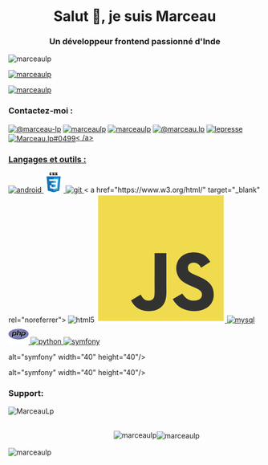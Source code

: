 <h1 align="center">Salut 👋, je suis Marceau</h1>
<h3 align="center">Un développeur frontend passionné d'Inde</h3>

<p align="left"> <img src=" https://komarev.com/ghpvc/?username=marceaulp&label=Profile%20views&color=0e75b6&style=flat" alt="marceaulp" /> </p>

<p align="left"> <a href="https:/ /github.com/ryo-ma/github-profile-trophy"><img src="https://github-profile-trophy.vercel.app/?username=marceaulp" alt="marceaulp" /></a > </p>

<p align="left"> <a href="https://twitter.com/marceaulp" target="blank"><img src="https://img.shields.io/twitter /follow/marceaulp?logo=twitter&style=for-the-badge" alt="marceaulp" /></a> </p>

<h3 align="left">Contactez-moi :</h3>
<p align="left">
<a href="https://codepen.io/@marceau-lp" target="blank"><img align="center" src="https://raw.githubusercontent.com/rahuldkjain/github-profile- readme-generator/master/src/images/icons/Social/codepen.svg" alt="@marceau-lp" height="30" width="40" /></a>
<a href="https:/ /twitter.com/marceaulp" target="blank"><img align="center" src="https://raw.githubusercontent.com/rahuldkjain/github-profile-readme-generator/master/src/images/icons /Social/twitter.svg" alt="marceaulp" height="30" width="40" /></a>
<a href="https://linkedin.com/in/marceaulp" target="blank" ><img align="center" src="https://raw.githubusercontent.com/rahuldkjain/github-profile-readme-generator/master/src/images/icons/Social/linked-in-alt.svg" alt="marceaulp" height="30" width="40" /></a >
<a href="https://instagram.com/@marceau.lp" target="blank"><img align="center" src="https://raw.githubusercontent.com/rahuldkjain/github-profile- readme-generator/master/src/images/icons/Social/instagram.svg" alt="@marceau.lp" height="30" width="40" /></a>
<a href="https:/ /dribbble.com/lepresse" target="blank"><img align="center" src="https://raw.githubusercontent.com/rahuldkjain/github-profile-readme-generator/master/src/images/icons /Social/dribbble.svg" alt="lepresse" height="30" width="40" /></a>
<a href="https://discord.gg/Marceau.lp#0499" target=" vide"><img align="center" src="https://raw.githubusercontent.com/rahuldkjain/github-profile-readme-generator/master/src/images/icons/Social/discord.svg" alt="Marceau.lp#0499" height="30" width="40" />< /a>
</p>

<h3 align="left">Langages et outils :</h3>
<p align="left"> <a href="https://developer.android.com" target="_blank" rel="noreferrer"> <img src="https://raw.githubusercontent.com/devicons /devicon/master/icons/android/android-original-wordmark.svg" alt="android" width="40" height="40"/> </a> <a href="https://www.w3schools .com/css/" target="_blank" rel="noreferrer"> <img src="https://raw.githubusercontent.com/devicons/devicon/master/icons/css3/css3-original-wordmark.svg" alt="css3" width="40" height="40"/> </a> <a href="https://git-scm.com/" target="_blank" rel="noreferrer"> <img src="https://www.vectorlogo.zone/logos/git-scm/git-scm-icon.svg" alt="git" width="40" height="40"/> </a> < a href="https://www.w3.org/html/" target="_blank" rel="noreferrer"> <img src="https://raw.githubusercontent.com/devicons/devicon/master/icons /html5/html5-original-wordmark.svg" alt="html5" width="40" height="40"/> </a> <a href="https://developer.mozilla.org/en-US /docs/Web/JavaScript" target="_blank" rel="noreferrer"> <img src="https://raw.githubusercontent.com/devicons/devicon/master/icons/javascript/javascript-original.svg" alt ="javascript" largeur="40" hauteur="40"/> </a> <a href="https://www.mysql.com/" target="_blank" rel="noreferrer"> <img src="https://raw.githubusercontent.com/ devicons/devicon/master/icons/mysql/mysql-original-wordmark.svg" alt="mysql" width="40" height="40"/> </a> <a href="https://www. php.net" target="_blank" rel="noreferrer"> <img src="https://raw.githubusercontent.com/devicons/devicon/master/icons/php/php-original.svg" alt="php " width="40" height="40"/> </a> <a href="https://www.python.org" target="_blank" rel="noreferrer"> <img src="https : //cru.githubusercontent.com/devicons/devicon/master/icons/python/python-original.svg" alt="python" width="40" height="40"/> </a> <a href="https:// symfony.com" target="_blank" rel="noreferrer"> <img src="https://symfony.com/logos/symfony_black_03.svg" alt="symfony" width="40" height="40"/ > </a> </p>alt="symfony" width="40" height="40"/> </a> </p>alt="symfony" width="40" height="40"/> </a> </p>

<h3 align="left">Support:</h3>
<p><a href="https://www.buymeacoffee.com/MarceauLp"> <img align="left" src="https://cdn.buymeacoffee.com/buttons/v2/default-yellow.png" height="50" width="210" alt="MarceauLp" /></a></p><br><br>

<p><img align="left" src="https://github-readme-stats.vercel.app/api/top-langs?username=marceaulp&show_icons=true&locale=en&layout=compact" alt="marceaulp" /> </p>

<p> <img align="center" src="https://github-readme-stats.vercel.app/api?username=marceaulp&show_icons=true&locale=fr" alt="marceaulp" /> </p>

<p><img align="center" src="https://github-readme-streak-stats.herokuapp.com/?user=marceaulp&" alt="marceaulp" /></p>

